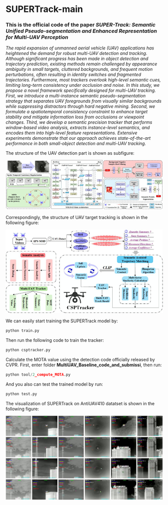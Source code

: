 # SUPERTrack-main

### This is the official code of the paper ***SUPER-Track: Semantic Unified Pseudo-segmentation and Enhanced Representation for Multi-UAV Perception***

*The rapid expansion of unmanned aerial vehicle (UAV) applications has heightened the demand for robust multi-UAV detection and tracking. Although significant progress has been made in object detection and trajectory prediction, existing methods remain challenged by appearance ambiguity in small targets, cluttered backgrounds, and frequent motion perturbations, often resulting in identity switches and fragmented trajectories. Furthermore, most trackers overlook high-level semantic cues, limiting long-term consistency under occlusion and noise. In this study, we propose a novel framework specifically designed for multi-UAV tracking. First, we introduce a multi-instance semantic pseudo-segmentation strategy that separates UAV foregrounds from visually similar backgrounds while suppressing distractors through hard negative mining. Second, we formulate a spatiotemporal consistency constraint to enhance target stability and mitigate information loss from occlusions or viewpoint changes. Third, we develop a semantic precision tracker that performs window-based video analysis, extracts instance-level semantics, and encodes them into high-level feature representations. Extensive experiments demonstrate that our approach achieves state-of-the-art performance in both small-object detection and multi-UAV tracking.*

The structure of the UAV detection part is shown as subfigure:

![IPS-SOD](https://github.com/sunbeam-kkt/SUPERTrack-main/blob/main/docs/SBD-based%20on%20YOLOv13.jpg)

Correspondingly, the structure of UAV target tracking is shown in the following figure:

![CSPTracker](https://github.com/sunbeam-kkt/SUPERTrack-main/blob/main/docs/CSPTracker.jpg)

We can easily start training the SUPERTrack model by:

```python
python train.py
```

Then run the following code to train the tracker:

```python
python csptracker.py
```

Calculate the MOTA value using the detection code officially released by CVPR. First, enter folder __MultiUAV_Baseline_code_and_submissi__, then run:

```python
python tool/2_compute_MOTA.py
```

And you also can test the trained model by run:

```python
python test.py
```

The visualization of SUPERTrack on AntiUAV410 datatset is shown in the following figure:

![visualization](https://github.com/sunbeam-kkt/SUPERTrack-main/blob/main/AntiUAV410.jpg)

